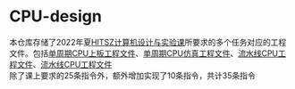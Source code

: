 # CPU-design
本仓库存储了2022年夏[HITSZ计算机设计与实验课](https://hitsz-cslab.gitee.io/cpu/)所要求的多个任务对应的工程文件。包括[单周期CPU上板工程文件](./single_cycle)、[单周期CPU仿真工程文件](./单周期仿真)、[流水线CPU工程文件](./pipe)、[流水线CPU工程文件](./流水线仿真)  
除了课上要求的25条指令外，额外增加实现了10条指令，共计35条指令
